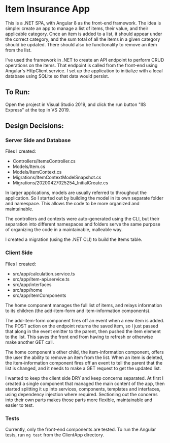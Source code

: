 # Item Insurance App

This is a .NET SPA, with Angular 8 as the front-end framework. The idea is simple: create an app to manage a list of items, their value, and their applicable category. Once an item is added to a list, it should appear under the correct category, and the sum total of all the items in a given category should be updated. There should also be functionality to remove an item from the list. 

I've used the framework in .NET to create an API endpoint to perform CRUD operations on the items. That endpoint is called from the front-end using Angular's HttpClient service. I set up the application to initialize with a local database using SQLite so that data would persist.

## To Run:

Open the project in Visual Studio 2019, and click the run button "IIS Express" at the top in VS 2019.

## Design Decisions:

### Server Side and Database

Files I created:
- Controllers/ItemsController.cs
- Models/Item.cs
- Models/ItemContext.cs
- Migrations/ItemContextModelSnapshot.cs
- Migrations/20200427025254_InitialCreate.cs

In larger applications, models are usually referred to throughout the application. So I started out by building the model in its own separate folder and namespace. This allows the code to be more organized and maintainable. 

The controllers and contexts were auto-generated using the CLI, but their separation into different namespaces and folders serve the same purpose of organizing the code in a maintainable, malleable way.

I created a migration (using the .NET CLI) to build the Items table.

### Client Side

Files I created:
- src/app/calculation.service.ts
- src/app/item-api.service.ts
- src/app/interfaces
- src/app/home
- src/app/itemComponents

The home component manages the full list of items, and relays information to its children (the add-item-form and item-information components). 

The add-item-form component fires off an event when a new item is added. The POST action on the endpoint returns the saved item, so I just passed that along in the event emitter to the parent, then pushed the item element to the list. This saves the front end from having to refresh or otherwise make another GET call.

The home component's other child, the item-information component, offers the user the ability to remove an item from the list. When an item is deleted, the item-information component fires off an event to tell the parent that the list is changed, and it needs to make a GET request to get the updated list.

I wanted to keep the client side DRY and keep concerns separated. At first I created a single component that managed the main content of the app, then started splitting it up into services, components, templates and interfaces, using dependency injection where required. Sectioning out the concerns into their own parts makes those parts more flexible, maintainable and easier to test.

### Tests
Currently, only the front-end components are tested.
To run the Angular tests, run `ng test` from the ClientApp directory.
